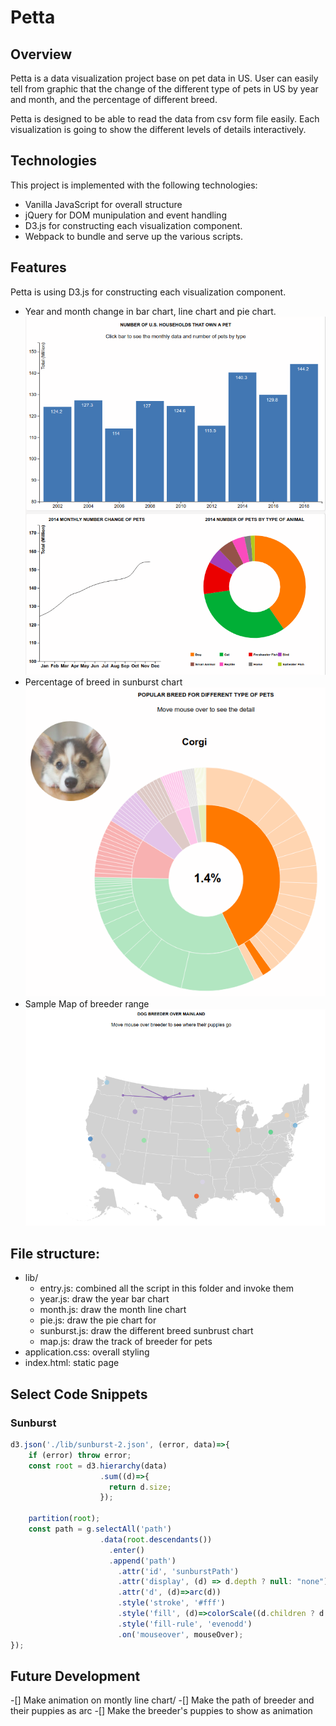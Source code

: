 # Petta
## Overview
Petta is a data visualization project base on pet data in US. User can easily tell from graphic that the change of the different type of pets in US by year and month, and the percentage of different breed.

Petta is designed to be able to read the data from csv form file easily. Each visualization is going to show the different levels of details interactively.

## Technologies
This project is implemented with the following technologies:
* Vanilla JavaScript for overall structure
* jQuery for DOM munipulation and event handling
* D3.js for constructing each visualization component.
* Webpack to bundle and serve up the various scripts.

## Features
Petta is using D3.js for constructing each visualization component.
* Year and month change in bar chart, line chart and pie chart.
![](https://github.com/LuuuFan/petta/blob/master/doc/Screenshot%20from%202018-02-28%2010-14-29.png)
* Percentage of breed in sunburst chart
![](https://github.com/LuuuFan/petta/blob/master/doc/Screenshot%20from%202018-02-28%2010-18-53.png)
* Sample Map of breeder range
![](https://github.com/LuuuFan/petta/blob/master/doc/Screenshot%20from%202018-02-28%2010-19-24.png)


## File structure:
* lib/
  * entry.js: combined all the script in this folder and invoke them
  * year.js: draw the year bar chart
  * month.js: draw the month line chart
  * pie.js: draw the pie chart for
  * sunburst.js: draw the different breed sunbrust chart
  * map.js: draw the track of breeder for pets
* application.css: overall styling
* index.html: static page

## Select Code Snippets
### Sunburst
```js
d3.json('./lib/sunburst-2.json', (error, data)=>{
    if (error) throw error;
    const root = d3.hierarchy(data)
                    .sum((d)=>{
                      return d.size;
                    });

    partition(root);
    const path = g.selectAll('path')
                    .data(root.descendants())
                      .enter()
                      .append('path')
                        .attr('id', 'sunburstPath')
                        .attr('display', (d) => d.depth ? null: "none")
                        .attr('d', (d)=>arc(d))
                        .style('stroke', '#fff')
                        .style('fill', (d)=>colorScale((d.children ? d : d.parent).data.name))
                        .style('fill-rule', 'evenodd')
                        .on('mouseover', mouseOver);
});
```

## Future Development

-[] Make animation on montly line chart/
-[] Make the path of breeder and their puppies as arc 
-[] Make the breeder's puppies to show as animation
